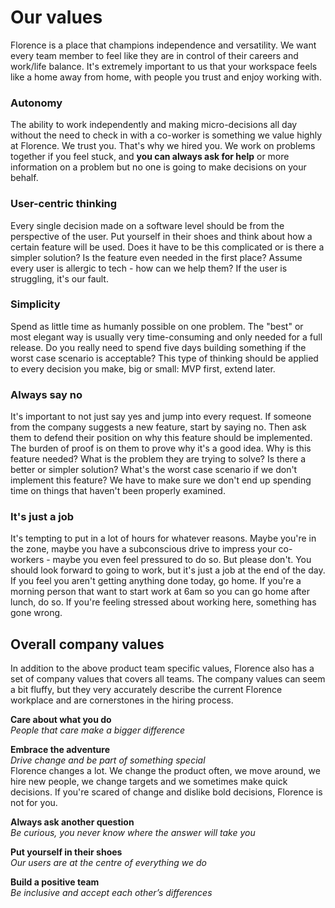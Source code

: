 # Our values
Florence is a place that champions independence and versatility. We want every team member to feel like they are in control of their careers and work/life balance. It's extremely important to us that your workspace feels like a home away from home, with people you trust and enjoy working with.

### Autonomy
The ability to work independently and making micro-decisions all day without the need to check in with a co-worker is something we value highly at Florence. We trust you. That's why we hired you. We work on problems together if you feel stuck, and **you can always ask for help** or more information on a problem but no one is going to make decisions on your behalf.

### User-centric thinking
Every single decision made on a software level should be from the perspective of the user. Put yourself in their shoes and think about how a certain feature will be used. Does it have to be this complicated or is there a simpler solution? Is the feature even needed in the first place? Assume every user is allergic to tech - how can we help them? If the user is struggling, it's our fault.

### Simplicity
Spend as little time as humanly possible on one problem. The "best" or most elegant way is usually very time-consuming and only needed for a full release. Do you really need to spend five days building something if the worst case scenario is acceptable? This type of thinking should be applied to every decision you make, big or small: MVP first, extend later.

### Always say no
It's important to not just say yes and jump into every request. If someone from the company suggests a new feature, start by saying no. Then ask them to defend their position on why this feature should be implemented. The burden of proof is on them to prove why it's a good idea. Why is this feature needed? What is the problem they are trying to solve? Is there a better or simpler solution? What's the worst case scenario if we don't implement this feature? We have to make sure we don't end up spending time on things that haven't been properly examined.

### It's just a job
It's tempting to put in a lot of hours for whatever reasons. Maybe you're in the zone, maybe you have a subconscious drive to impress your co-workers - maybe you even feel pressured to do so. But please don't. You should look forward to going to work, but it's just a job at the end of the day. If you feel you aren't getting anything done today, go home. If you're a morning person that want to start work at 6am so you can go home after lunch, do so. If you're feeling stressed about working here, something has gone wrong.

## Overall company values
In addition to the above product team specific values, Florence also has a set of company values that covers all teams. The company values can seem a bit fluffy, but they very accurately describe the current Florence workplace and are cornerstones in the hiring process.

**Care about what you do**  
_People that care make a bigger difference_

**Embrace the adventure**  
_Drive change and be part of something special_  
Florence changes a lot. We change the product often, we move around, we hire new people, we change targets and we sometimes make quick decisions. If you're scared of change and dislike bold decisions, Florence is not for you.

**Always ask another question**  
_Be curious, you never know where the answer will take you_

**Put yourself in their shoes**  
_Our users are at the centre of everything we do_

**Build a positive team**  
_Be inclusive and accept each other’s differences_  
